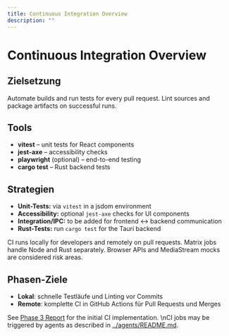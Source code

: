 ```yaml
---
title: Continuous Integration Overview
description: ""
---
```

# Continuous Integration Overview

## Zielsetzung

Automate builds and run tests for every pull request. Lint sources and package artifacts on successful runs.

## Tools

- **vitest** – unit tests for React components
- **jest-axe** – accessibility checks
- **playwright** (optional) – end-to-end testing
- **cargo test** – Rust backend tests

## Strategien
- **Unit-Tests:** via `vitest` in a jsdom environment
- **Accessibility:** optional `jest-axe` checks for UI components
- **Integration/IPC:** to be added for frontend ↔ backend communication
- **Rust-Tests:** run `cargo test` for the Tauri backend

CI runs locally for developers and remotely on pull requests. Matrix jobs handle Node and Rust separately. Browser APIs and MediaStream mocks are considered risk areas.

## Phasen-Ziele
- **Lokal**: schnelle Testläufe und Linting vor Commits
- **Remote**: komplette CI in GitHub Actions für Pull Requests und Merges

See [Phase 3 Report](../development/phase-3-report.md) for the initial CI implementation.
\nCI jobs may be triggered by agents as described in [../agents/README.md](../agents/README.md).
